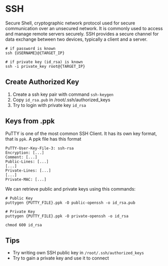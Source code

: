 # SSH

Secure Shell, cryptographic network protocol used for secure communication over an unsecured network. It is commonly used to access and manage remote servers securely. SSH provides a secure channel for data exchange between two devices, typically a client and a server.

```console
# if password is known
ssh {USERNAME}@{TARGET_IP}

# if private key (id_rsa) is known
ssh -i private_key root@{TARGET_IP}
```

## Create Authorized Key
1. Create a ssh key pair with command `ssh-keygen` 
2. Copy `id_rsa.pub` in /root/.ssh/authorized_keys
3. Try to login with private key `id_rsa`

## Keys from .ppk
PuTTY is one of the most common SSH Client. It has its own key format, that is `ppk`.
A ppk file has this format

```console
PuTTY-User-Key-File-3: ssh-rsa
Encryption: [...]
Comment: [...]
Public-Lines: [...]
[...]
Private-Lines: [...]
[...]
Private-MAC: [...]
```

We can retrieve public and private keys using this commands:
```console
# Public Key
puttygen {PUTTY_FILE}.ppk -O public-openssh -o id_rsa.pub

# Private Key
puttygen {PUTTY_FILE}.ppk -O private-openssh -o id_rsa

chmod 600 id_rsa
```


## Tips
* Try writing own SSH public key in `/root/.ssh/authorized_keys`
* Try to gain a private key and use it to connect